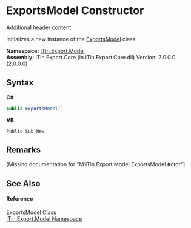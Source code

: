 # ExportsModel Constructor 
Additional header content 

Initializes a new instance of the <a href="T_iTin_Export_Model_ExportsModel">ExportsModel</a> class

**Namespace:**&nbsp;<a href="N_iTin_Export_Model">iTin.Export.Model</a><br />**Assembly:**&nbsp;iTin.Export.Core (in iTin.Export.Core.dll) Version: 2.0.0.0 (2.0.0.0)

## Syntax

**C#**<br />
``` C#
public ExportsModel()
```

**VB**<br />
``` VB
Public Sub New
```


## Remarks
\[Missing <remarks> documentation for "M:iTin.Export.Model.ExportsModel.#ctor"\]

## See Also


#### Reference
<a href="T_iTin_Export_Model_ExportsModel">ExportsModel Class</a><br /><a href="N_iTin_Export_Model">iTin.Export.Model Namespace</a><br />